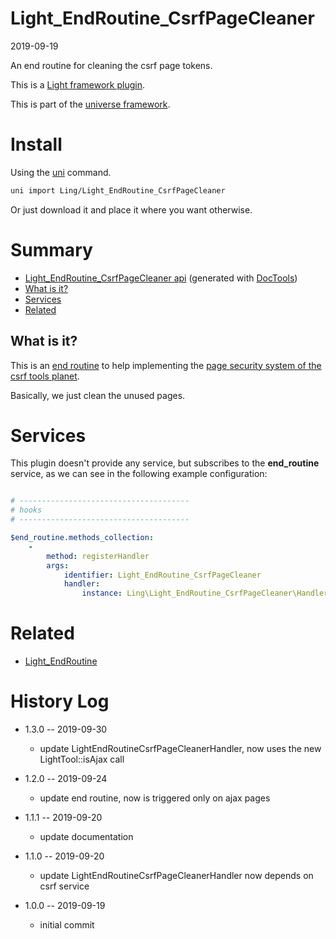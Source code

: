 Light_EndRoutine_CsrfPageCleaner
===========
2019-09-19



An end routine for cleaning the csrf page tokens.

 

This is a [Light framework plugin](https://github.com/lingtalfi/Light/blob/master/doc/pages/plugin.md).

This is part of the [universe framework](https://github.com/karayabin/universe-snapshot).


Install
==========
Using the [uni](https://github.com/lingtalfi/universe-naive-importer) command.
```bash
uni import Ling/Light_EndRoutine_CsrfPageCleaner
```

Or just download it and place it where you want otherwise.






Summary
===========
- [Light_EndRoutine_CsrfPageCleaner api](https://github.com/lingtalfi/Light_EndRoutine_CsrfPageCleaner/blob/master/doc/api/Ling/Light_EndRoutine_CsrfPageCleaner.md) (generated with [DocTools](https://github.com/lingtalfi/DocTools))
- [What is it?](#what-is-it)
- [Services](#services)
- [Related](#related)





What is it?
--------------

This is an [end routine](https://github.com/lingtalfi/Light_EndRoutine) to help implementing
the [page security system of the csrf tools planet](https://github.com/lingtalfi/CSRFTools/blob/master/doc/pages/page-security-conception-notes.md).


Basically, we just clean the unused pages.





Services
=========


This plugin doesn't provide any service, but subscribes to the **end_routine** service,
as we can see in the following example configuration:


```yaml

# --------------------------------------
# hooks
# --------------------------------------

$end_routine.methods_collection:
    -
        method: registerHandler
        args:
            identifier: Light_EndRoutine_CsrfPageCleaner
            handler:
                instance: Ling\Light_EndRoutine_CsrfPageCleaner\Handler\LightEndRoutineCsrfPageCleanerHandler


```



Related
==========

- [Light_EndRoutine](https://github.com/lingtalfi/Light_EndRoutine)


History Log
=============

- 1.3.0 -- 2019-09-30

    - update LightEndRoutineCsrfPageCleanerHandler, now uses the new LightTool::isAjax call
    
- 1.2.0 -- 2019-09-24

    - update end routine, now is triggered only on ajax pages
    
- 1.1.1 -- 2019-09-20

    - update documentation
    
- 1.1.0 -- 2019-09-20

    - update LightEndRoutineCsrfPageCleanerHandler now depends on csrf service
    
- 1.0.0 -- 2019-09-19

    - initial commit